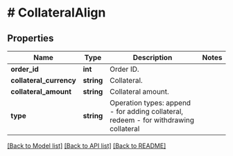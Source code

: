 # # CollateralAlign

## Properties

Name | Type | Description | Notes
------------ | ------------- | ------------- | -------------
**order_id** | **int** | Order ID. | 
**collateral_currency** | **string** | Collateral. | 
**collateral_amount** | **string** | Collateral amount. | 
**type** | **string** | Operation types: append - for adding collateral, redeem - for withdrawing collateral | 

[[Back to Model list]](../../README.md#documentation-for-models) [[Back to API list]](../../README.md#documentation-for-api-endpoints) [[Back to README]](../../README.md)
